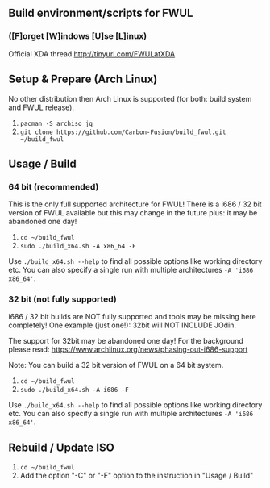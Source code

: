 ## Build environment/scripts for FWUL 
### ([F]orget [W]indows [U]se [L]inux)

Official XDA thread http://tinyurl.com/FWULatXDA

## Setup & Prepare (Arch Linux)

No other distribution then Arch Linux is supported (for both: build system and FWUL release).

1. `pacman -S archiso jq`
1. `git clone https://github.com/Carbon-Fusion/build_fwul.git ~/build_fwul`


## Usage / Build

### 64 bit (recommended)

This is the only full supported architecture for FWUL! 
There is a i686 / 32 bit version of FWUL available but this may change in the
future plus: it may be abandoned one day!

1. `cd ~/build_fwul`
1. `sudo ./build_x64.sh -A x86_64 -F`

Use `./build_x64.sh --help` to find all possible options like working directory etc.
You can also specify a single run with multiple architectures `-A 'i686 x86_64'`.


### 32 bit (not fully supported)

i686 / 32 bit builds are NOT fully supported and tools may be missing here
completely! One example (just one!): 32bit will NOT INCLUDE JOdin.

The support for 32bit may be abandoned one day! For the background 
please read: https://www.archlinux.org/news/phasing-out-i686-support

Note: You can build a 32 bit version of FWUL on a 64 bit system.

1. `cd ~/build_fwul`
1. `sudo ./build_x64.sh -A i686 -F`

Use `./build_x64.sh --help` to find all possible options like working directory etc.
You can also specify a single run with multiple architectures `-A 'i686 x86_64'`.


## Rebuild / Update ISO

1. `cd ~/build_fwul`
1. Add the option "-C"  or "-F" option to the instruction in "Usage / Build"
